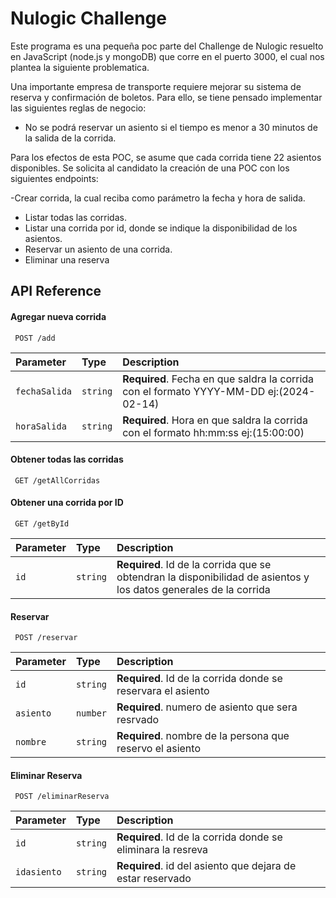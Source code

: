
# Nulogic Challenge

Este programa es una pequeña poc parte del Challenge de Nulogic resuelto en JavaScript (node.js y mongoDB) que corre en el puerto 3000, el cual nos plantea la siguiente problematica.

Una importante empresa de transporte requiere mejorar su sistema de reserva y confirmación
de boletos. Para ello, se tiene pensado implementar las siguientes reglas de negocio:
- No se podrá reservar un asiento si el tiempo es menor a 30 minutos de la salida de la corrida.

Para los efectos de esta POC, se asume que cada corrida tiene 22 asientos disponibles. Se
solicita al candidato la creación de una POC con los siguientes endpoints:

-Crear corrida, la cual reciba como parámetro la fecha y hora de salida.
- Listar todas las corridas.
- Listar una corrida por id, donde se indique la disponibilidad de los asientos.
- Reservar un asiento de una corrida.
- Eliminar una reserva


## API Reference

#### Agregar nueva corrida

```http
 POST /add
```

| Parameter | Type     | Description                |
| :-------- | :------- | :------------------------- |
| `fechaSalida` | `string` | **Required**. Fecha en que saldra la corrida con el formato YYYY-MM-DD ej:(2024-02-14) |
| `horaSalida` | `string` | **Required**. Hora en que saldra la corrida con el formato hh:mm:ss ej:(15:00:00) |

#### Obtener todas las corridas

```http
 GET /getAllCorridas
```

#### Obtener una corrida por ID

```http
 GET /getById
```

| Parameter | Type     | Description                |
| :-------- | :------- | :------------------------- |
| `id` | `string` | **Required**. Id de la corrida que se obtendran la disponibilidad de asientos y los datos generales de la corrida |

#### Reservar

```http
 POST /reservar
```

| Parameter | Type     | Description                |
| :-------- | :------- | :------------------------- |
| `id` | `string` | **Required**. Id de la corrida donde se reservara el asiento |
| `asiento` | `number` | **Required**. numero de asiento que sera resrvado |
| `nombre` | `string` | **Required**. nombre de la persona que reservo el asiento |

#### Eliminar Reserva

```http
 POST /eliminarReserva
```

| Parameter | Type     | Description                |
| :-------- | :------- | :------------------------- |
| `id` | `string` | **Required**. Id de la corrida donde se eliminara la resreva |
| `idasiento` | `string` | **Required**. id del asiento que dejara de estar reservado |







